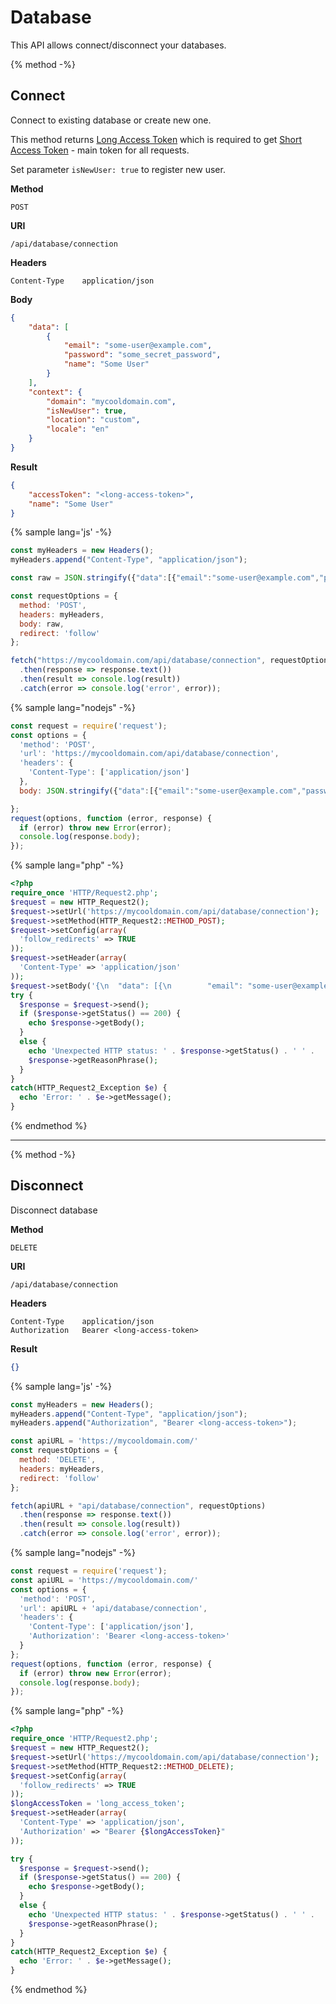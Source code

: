 # Database

This API allows connect/disconnect your databases.

{% method -%}
## Connect

Connect to existing database or create new one. 

This method returns [Long Access Token](../GLOSSARY.md#long-access-token) which is required to get 
[Short Access Token](../GLOSSARY.md#short-access-token) - main token for all requests.

Set parameter `isNewUser: true` to register new user. 

**Method**

    POST
    
**URI**

    /api/database/connection

**Headers**

    Content-Type	application/json

    
**Body**
```json
{
    "data": [
        {
            "email": "some-user@example.com",
            "password": "some_secret_password",
            "name": "Some User"
        }
    ],
    "context": {
        "domain": "mycooldomain.com",
        "isNewUser": true,
        "location": "custom",
        "locale": "en"
    }
}
```

**Result**
```json
{
    "accessToken": "<long-access-token>",
    "name": "Some User"
}
```

{% sample lang='js' -%}
```javascript
const myHeaders = new Headers();
myHeaders.append("Content-Type", "application/json");

const raw = JSON.stringify({"data":[{"email":"some-user@example.com","password":"some_secret_password","name":"Some User"}],"context":{"domain":"mycooldomain.com","isNewUser":true,"location":"custom","locale":"en"}});

const requestOptions = {
  method: 'POST',
  headers: myHeaders,
  body: raw,
  redirect: 'follow'
};

fetch("https://mycooldomain.com/api/database/connection", requestOptions)
  .then(response => response.text())
  .then(result => console.log(result))
  .catch(error => console.log('error', error));
```

{% sample lang="nodejs" -%}
```javascript
const request = require('request');
const options = {
  'method': 'POST',
  'url': 'https://mycooldomain.com/api/database/connection',
  'headers': {
    'Content-Type': ['application/json']
  },
  body: JSON.stringify({"data":[{"email":"some-user@example.com","password":"some_secret_password","name":"Some User"}],"context":{"domain":"mycooldomain.com","isNewUser":true,"location":"custom","locale":"en"}})

};
request(options, function (error, response) { 
  if (error) throw new Error(error);
  console.log(response.body);
});
```

{% sample lang="php" -%}
```php
<?php
require_once 'HTTP/Request2.php';
$request = new HTTP_Request2();
$request->setUrl('https://mycooldomain.com/api/database/connection');
$request->setMethod(HTTP_Request2::METHOD_POST);
$request->setConfig(array(
  'follow_redirects' => TRUE
));
$request->setHeader(array(
  'Content-Type' => 'application/json'
));
$request->setBody('{\n	"data": [{\n		"email": "some-user@example.com",\n		"password": "some_secret_password",\n		"name": "Some User"\n	}],\n	"context": {\n		"domain": "mycooldomain.com",\n		"isNewUser": true,\n		"location": "custom",\n		"locale": "en"\n	}\n}');
try {
  $response = $request->send();
  if ($response->getStatus() == 200) {
    echo $response->getBody();
  }
  else {
    echo 'Unexpected HTTP status: ' . $response->getStatus() . ' ' .
    $response->getReasonPhrase();
  }
}
catch(HTTP_Request2_Exception $e) {
  echo 'Error: ' . $e->getMessage();
}
```
{% endmethod %}

---

{% method -%}
## Disconnect

Disconnect database

**Method**

    DELETE
    
**URI**

    /api/database/connection

**Headers**

    Content-Type	application/json
    Authorization   Bearer <long-access-token>

**Result**
```json
{}
```

{% sample lang='js' -%}
```javascript
const myHeaders = new Headers();
myHeaders.append("Content-Type", "application/json");
myHeaders.append("Authorization", "Bearer <long-access-token>");

const apiURL = 'https://mycooldomain.com/'
const requestOptions = {
  method: 'DELETE',
  headers: myHeaders,
  redirect: 'follow'
};

fetch(apiURL + "api/database/connection", requestOptions)
  .then(response => response.text())
  .then(result => console.log(result))
  .catch(error => console.log('error', error));
```

{% sample lang="nodejs" -%}
```javascript
const request = require('request');
const apiURL = 'https://mycooldomain.com/'
const options = {
  'method': 'POST',
  'url': apiURL + 'api/database/connection',
  'headers': {
    'Content-Type': ['application/json'],
    'Authorization': 'Bearer <long-access-token>'
  }
};
request(options, function (error, response) { 
  if (error) throw new Error(error);
  console.log(response.body);
});
```

{% sample lang="php" -%}
```php
<?php
require_once 'HTTP/Request2.php';
$request = new HTTP_Request2();
$request->setUrl('https://mycooldomain.com/api/database/connection');
$request->setMethod(HTTP_Request2::METHOD_DELETE);
$request->setConfig(array(
  'follow_redirects' => TRUE
));
$longAccessToken = 'long_access_token';
$request->setHeader(array(
  'Content-Type' => 'application/json',
  'Authorization' => "Bearer {$longAccessToken}"
));

try {
  $response = $request->send();
  if ($response->getStatus() == 200) {
    echo $response->getBody();
  }
  else {
    echo 'Unexpected HTTP status: ' . $response->getStatus() . ' ' .
    $response->getReasonPhrase();
  }
}
catch(HTTP_Request2_Exception $e) {
  echo 'Error: ' . $e->getMessage();
}
```
{% endmethod %}

<br/>
<br/>
<br/>
